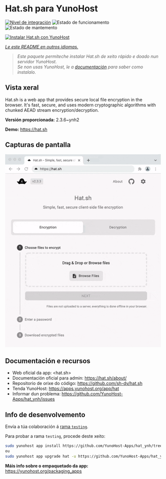 <!--
NOTA: Este README foi creado automáticamente por <https://github.com/YunoHost/apps/tree/master/tools/readme_generator>
NON debe editarse manualmente.
-->

# Hat.sh para YunoHost

[![Nivel de integración](https://dash.yunohost.org/integration/hat.svg)](https://dash.yunohost.org/appci/app/hat) ![Estado de funcionamento](https://ci-apps.yunohost.org/ci/badges/hat.status.svg) ![Estado de mantemento](https://ci-apps.yunohost.org/ci/badges/hat.maintain.svg)

[![Instalar Hat.sh con YunoHost](https://install-app.yunohost.org/install-with-yunohost.svg)](https://install-app.yunohost.org/?app=hat)

*[Le este README en outros idiomas.](./ALL_README.md)*

> *Este paquete permíteche instalar Hat.sh de xeito rápido e doado nun servidor YunoHost.*  
> *Se non usas YunoHost, le a [documentación](https://yunohost.org/install) para saber como instalalo.*

## Vista xeral

Hat.sh is a web app that provides secure local file encryption in the browser. It's fast, secure, and uses modern cryptographic algorithms with chunked AEAD stream encryption/decryption.


**Versión proporcionada:** 2.3.6~ynh2

**Demo:** <https://hat.sh>

## Capturas de pantalla

![Captura de pantalla de Hat.sh](./doc/screenshots/screenshot.png)

## Documentación e recursos

- Web oficial da app: <hat.sh>
- Documentación oficial para admin: <https://hat.sh/about/>
- Repositorio de orixe do código: <https://github.com/sh-dv/hat.sh>
- Tenda YunoHost: <https://apps.yunohost.org/app/hat>
- Informar dun problema: <https://github.com/YunoHost-Apps/hat_ynh/issues>

## Info de desenvolvemento

Envía a túa colaboración á [rama `testing`](https://github.com/YunoHost-Apps/hat_ynh/tree/testing).

Para probar a rama `testing`, procede deste xeito:

```bash
sudo yunohost app install https://github.com/YunoHost-Apps/hat_ynh/tree/testing --debug
ou
sudo yunohost app upgrade hat -u https://github.com/YunoHost-Apps/hat_ynh/tree/testing --debug
```

**Máis info sobre o empaquetado da app:** <https://yunohost.org/packaging_apps>
